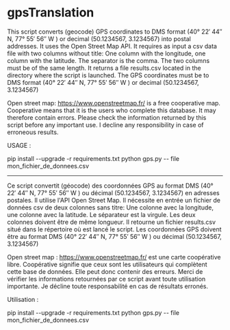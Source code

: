 # gpsTranslation
This script converts (geocode) GPS coordinates to DMS format (40° 22′ 44″ N, 77° 55′ 56″ W
) or decimal (50.1234567, 3.1234567) into postal addresses.
It uses the Open Street Map API.
It requires as input a csv data file with two columns without title:
   One column with the longitude, one column with the latitude.
   The separator is the comma.
   The two columns must be of the same length.
It returns a file results.csv located in the directory where the script is launched.
The GPS coordinates must be to DMS format (40° 22′ 44″ N, 77° 55′ 56″ W
) or decimal (50.1234567, 3.1234567)

Open street map: https://www.openstreetmap.fr/ is a free cooperative map.
Cooperative means that it is the users who complete this database. It may therefore contain errors.
Please check the information returned by this script before any important use.
I decline any responsibility in case of erroneous results.

USAGE :

pip install --upgrade -r requirements.txt
python gps.py -- file mon_fichier_de_donnees.csv

------------------------------------------------------------------------------------------------------


Ce script convertit (géocode) des coordonnées GPS au format DMS (40° 22′ 44″ N, 77° 55′ 56″ W
) ou décimal (50.1234567, 3.1234567) en adresses postales.
Il utilise l'API Open Street Map.
Il nécessite en entrée un fichier de données csv de deux colonnes sans titre:
   Une colonne avec la longitude, une colonne avec la latitude.
   Le séparateur est la virgule.
   Les deux colonnes doivent être de même longueur.
Il retourne un fichier results.csv situé dans le répertoire où est lancé le script.
Les coordonnées GPS doivent être au format DMS (40° 22′ 44″ N, 77° 55′ 56″ W
) ou décimal (50.1234567, 3.1234567)


Open street map : https://www.openstreetmap.fr/ est une carte coopérative libre.
Coopérative signifie que ceux sont les utilisateurs qui complètent cette base de données. Elle peut donc contenir des erreurs.
Merci de vérifier les informations retournées par ce script avant toute utilisation importante.
Je décline toute responsabilité en cas de résultats erronés.

Utilisation :

pip install --upgrade -r requirements.txt
python gps.py -- file mon_fichier_de_donnees.csv

